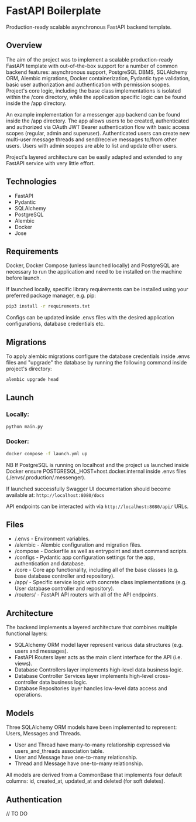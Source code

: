 # FastAPI Boilerplate

Production-ready scalable asynchronous FastAPI backend template. 

## Overview

The aim of the project was to implement a scalable production-ready FastAPI template with out-of-the-box support for a number of common backend features: asynchronous support, PostgreSQL DBMS, SQLAlchemy ORM, Alembic migrations, Docker containerization, Pydantic type validation, basic user authorization and authentication with permission scopes. Project's core logic, including the base class implementations is isolated within the /core directory, while the application specific logic can be found inside the /app directory. 

An example implementation for a messenger app backend can be found inside the /app directory. The app allows users to be created, authenticated and authorized via OAuth JWT Bearer authentication flow with basic access scopes (regular, admin and superuser). Authenticated users can create new multi-user message threads and send/receive messages to/from other users. Users with admin scopes are able to list and update other users.

Project's layered architecture can be easily adapted and extended to any FastAPI service with very little effort.

## Technologies

- FastAPI
- Pydantic
- SQLAlchemy
- PostgreSQL
- Alembic
- Docker 
- Jose

## Requirements

Docker, Docker Compose (unless launched locally) and PostgreSQL are necessary to run the application and need to be installed on the machine before launch.

If launched locally, specific library requirements can be installed using your preferred package manager, e.g. pip:

```bash
pip3 install -r requirements.txt
```

Configs can be updated inside .envs files with the desired application configurations, database credentials etc.

## Migrations

To apply alembic migrations configure the database credentials inside .envs files and "upgrade" the database by running the following command inside project's directory:

```bash
alembic upgrade head
```

## Launch

### Locally:

```bash
python main.py
```

### Docker:

```bash
docker compose -f launch.yml up
```

NB If PostgreSQL is running on localhost and the project us launched inside Docker ensure POSTGRESQL_HOST=host.docker.internal inside .envs files (./envs/.production/.messenger).

If launched successfully Swagger UI documentation should become available at: `http://localhost:8080/docs`

API endpoints can be interacted with via `http://localhost:8080/api/` URLs.

## Files 

- /.envs - Environment variables.
- /alembic - Alembic configuration and migration files.
- /compose - Dockerfile as well as entrypoint and start command scripts.  
- /configs - Pydantic app configuration settings for the app, authentication and database.
- /core - Core app functionality, including all of the base classes (e.g. base database controller and repository).
- /app/ - Specific service logic with concrete class implementations (e.g. User database controller and repository).
- /routers/ - FastAPI API routers with all of the API endpoints.

## Architecture 

The backend implements a layered architecture that combines multiple functional layers:

- SQLAlchemy ORM model layer represent various data structures (e.g. users and messages).
- FastAPI Routers layer acts as the main client interface for the API (i.e. views).
- Database Controllers layer implements high-level data business logic.
- Database Controller Services layer implements high-level cross-controller data business logic.
- Database Repositories layer handles low-level data access and operations.

## Models 

Three SQLAlchemy ORM models have been implemented to represent: Users, Messages and Threads.

- User and Thread have many-to-many relationship expressed via users_and_threads association table.
- User and Message have one-to-many relationship.
- Thread and Message have one-to-many relationship.

All models are derived from a CommonBase that implements four default columns: id, created_at, updated_at and deleted (for soft deletes).

## Authentication

// TO DO
